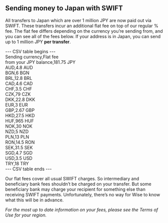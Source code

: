 ## Sending money to Japan with SWIFT  
All transfers to Japan which are over 1 million JPY are now paid out via SWIFT. These transfers incur an additional flat fee on top of our regular % fee. The flat fee differs depending on the currency you’re sending from, and you can see all of the fees below. If your address is in Japan, you can send up to 1 million JPY **per transfer**.


--- CSV table begins ---  
Sending currency,Flat fee  
from your JPY balance,181.75 JPY  
AUD,4.8 AUD  
BGN,6 BGN  
BRL,12.8 BRL  
CAD,4.6 CAD  
CHF,3.5 CHF  
CZK,79 CZK  
DKK,22.8 DKK  
EUR,3 EUR  
GBP,2.67 GBP  
HKD,27.5 HKD  
HUF,965 HUF  
NOK,30 NOK  
NZD,5 NZD  
PLN,13 PLN  
RON,14.5 RON  
SEK,31.5 SEK  
SGD,4.7 SGD  
USD,3.5 USD  
TRY,18 TRY  
--- CSV table ends ---  


Our flat fees cover all usual SWIFT charges. So intermediary and beneficiary bank fees shouldn’t be charged on your transfer. But some beneficiary bank may charge your recipient for something else than receiving SWIFT payments. Unfortunately, there’s no way for Wise to know what this will be in advance.

 _For the most up to date information on your fees, please see the_ _Terms of Use_ _for your region._